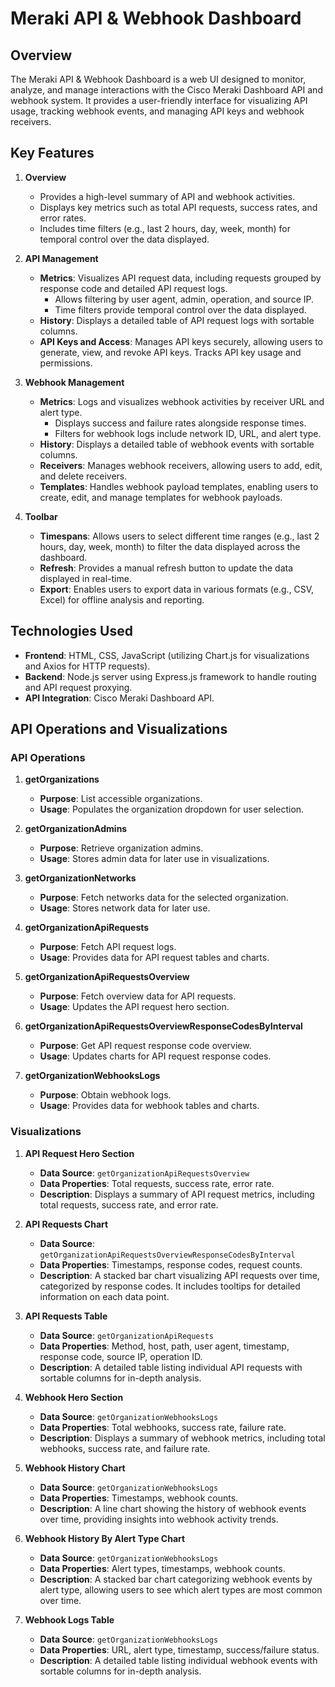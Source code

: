 # Meraki API & Webhook Dashboard

## Overview

The Meraki API & Webhook Dashboard is a web UI designed to monitor, analyze, and manage interactions with the Cisco Meraki Dashboard API and webhook system. It provides a user-friendly interface for visualizing API usage, tracking webhook events, and managing API keys and webhook receivers.

## Key Features

1. **Overview**
   - Provides a high-level summary of API and webhook activities.
   - Displays key metrics such as total API requests, success rates, and error rates.
   - Includes time filters (e.g., last 2 hours, day, week, month) for temporal control over the data displayed.

2. **API Management**
   - **Metrics**: Visualizes API request data, including requests grouped by response code and detailed API request logs.
     - Allows filtering by user agent, admin, operation, and source IP.
     - Time filters provide temporal control over the data displayed.
   - **History**: Displays a detailed table of API request logs with sortable columns.
   - **API Keys and Access**: Manages API keys securely, allowing users to generate, view, and revoke API keys. Tracks API key usage and permissions.

3. **Webhook Management**
   - **Metrics**: Logs and visualizes webhook activities by receiver URL and alert type.
     - Displays success and failure rates alongside response times.
     - Filters for webhook logs include network ID, URL, and alert type.
   - **History**: Displays a detailed table of webhook events with sortable columns.
   - **Receivers**: Manages webhook receivers, allowing users to add, edit, and delete receivers.
   - **Templates**: Handles webhook payload templates, enabling users to create, edit, and manage templates for webhook payloads.

4. **Toolbar**
   - **Timespans**: Allows users to select different time ranges (e.g., last 2 hours, day, week, month) to filter the data displayed across the dashboard.
   - **Refresh**: Provides a manual refresh button to update the data displayed in real-time. 
   - **Export**: Enables users to export data in various formats (e.g., CSV, Excel) for offline analysis and reporting.

## Technologies Used

- **Frontend**: HTML, CSS, JavaScript (utilizing Chart.js for visualizations and Axios for HTTP requests).
- **Backend**: Node.js server using Express.js framework to handle routing and API request proxying.
- **API Integration**: Cisco Meraki Dashboard API.

## API Operations and Visualizations

### API Operations

1. **getOrganizations**
   - **Purpose**: List accessible organizations.
   - **Usage**: Populates the organization dropdown for user selection.

2. **getOrganizationAdmins**
   - **Purpose**: Retrieve organization admins.
   - **Usage**: Stores admin data for later use in visualizations.

3. **getOrganizationNetworks**
   - **Purpose**: Fetch networks data for the selected organization.
   - **Usage**: Stores network data for later use.

4. **getOrganizationApiRequests**
   - **Purpose**: Fetch API request logs.
   - **Usage**: Provides data for API request tables and charts.

5. **getOrganizationApiRequestsOverview**
   - **Purpose**: Fetch overview data for API requests.
   - **Usage**: Updates the API request hero section.

6. **getOrganizationApiRequestsOverviewResponseCodesByInterval**
   - **Purpose**: Get API request response code overview.
   - **Usage**: Updates charts for API request response codes.

7. **getOrganizationWebhooksLogs**
   - **Purpose**: Obtain webhook logs.
   - **Usage**: Provides data for webhook tables and charts.

### Visualizations

1. **API Request Hero Section**
   - **Data Source**: `getOrganizationApiRequestsOverview`
   - **Data Properties**: Total requests, success rate, error rate.
   - **Description**: Displays a summary of API request metrics, including total requests, success rate, and error rate.

2. **API Requests Chart**
   - **Data Source**: `getOrganizationApiRequestsOverviewResponseCodesByInterval`
   - **Data Properties**: Timestamps, response codes, request counts.
   - **Description**: A stacked bar chart visualizing API requests over time, categorized by response codes. It includes tooltips for detailed information on each data point.

3. **API Requests Table**
   - **Data Source**: `getOrganizationApiRequests`
   - **Data Properties**: Method, host, path, user agent, timestamp, response code, source IP, operation ID.
   - **Description**: A detailed table listing individual API requests with sortable columns for in-depth analysis.

4. **Webhook Hero Section**
   - **Data Source**: `getOrganizationWebhooksLogs`
   - **Data Properties**: Total webhooks, success rate, failure rate.
   - **Description**: Displays a summary of webhook metrics, including total webhooks, success rate, and failure rate.

5. **Webhook History Chart**
   - **Data Source**: `getOrganizationWebhooksLogs`
   - **Data Properties**: Timestamps, webhook counts.
   - **Description**: A line chart showing the history of webhook events over time, providing insights into webhook activity trends.

6. **Webhook History By Alert Type Chart**
   - **Data Source**: `getOrganizationWebhooksLogs`
   - **Data Properties**: Alert types, timestamps, webhook counts.
   - **Description**: A stacked bar chart categorizing webhook events by alert type, allowing users to see which alert types are most common over time.

7. **Webhook Logs Table**
   - **Data Source**: `getOrganizationWebhooksLogs`
   - **Data Properties**: URL, alert type, timestamp, success/failure status.
   - **Description**: A detailed table listing individual webhook events with sortable columns for in-depth analysis.